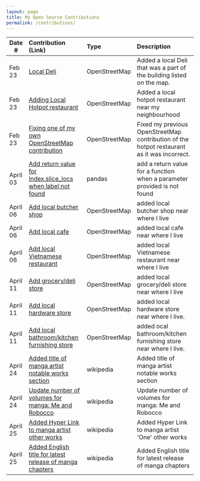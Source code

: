 ```yaml
---
layout: page
title: My Open Source Contributions
permalink: /contributions/
---
```


<!--
Type of the contribution should be "Wikipedia edit", "OpenStreet Map feature", "Documentation", "Course website", "Blog",
"Browser Add-on", etc.

The description should include a brief summary of what you did.

The link should bring us to a public page that shows your contribution. 

Replace the first row with your own contribution. 

-->





| Date #       | Contribution (Link)  | Type  | Description |
|---|:---|:---|:---|
| Feb 23   | [Local Deli](https://www.openstreetmap.org/changeset/147830983#map=19/40.63836/-73.99810) | OpenStreetMap | Added a local Deli that was a part of the building listed on the map. |
| Feb 23   | [Adding Local Hotpot restaurant](https://www.openstreetmap.org/changeset/147834949#map=19/40.63393/-74.00477)| OpenStreetMap | Added a local hotpot restaurant near my neighbourhood |
| Feb 23   | [Fixing one of my own OpenStreetMap contribution](https://www.openstreetmap.org/changeset/147835655#map=19/40.63393/-74.00477) | OpenStreetMap | Fixed my previous OpenStreetMap contribution of the hotpot restaurant as it was incorrect. |
| April 03   | [Add return value for Index.slice_locs when label not found](https://github.com/pandas-dev/pandas/pull/58135) | pandas | add a return value for a function when a parameter provided is not found |
| April 06   | [Add local butcher shop](https://www.openstreetmap.org/changeset/149668968#map=19/40.63341/-74.00536) | OpenStreetMap | added local butcher shop near where I live |
| April 06   | [Add local cafe](https://www.openstreetmap.org/changeset/149669479#map=19/40.63286/-74.00559) | OpenStreetMap | added local cafe near where I live |
| April 06   | [Add local Vietnamese restaurant](https://www.openstreetmap.org/changeset/149669184#map=19/40.63287/-74.00490) | OpenStreetMap | added local Vietnamese restaurant near where I live |
| April 11   | [Add grocery/deli store](https://www.openstreetmap.org/changeset/149888312#map=19/40.63715/-73.99993) | OpenStreetMap | added local grocery/deli store near where I live |
| April 11   | [Add local hardware store](https://www.openstreetmap.org/changeset/149888484#map=19/40.63277/-74.00571) | OpenStreetMap | added local hardware store near where I live. |
| April 11   | [Add local bathroom/kitchen furnishing store](https://www.openstreetmap.org/changeset/149888569#map=19/40.63507/-74.00227) | OpenStreetMap | added ocal bathroom/kitchen furnishing store near where I live. |
| April 24  | [Added title of manga artist notable works section](https://en.wikipedia.org/w/index.php?title=One_(manga_artist)&diff=prev&oldid=1220491350) | wikipedia| Added title of manga artist notable works section |
| April 24  | [Update number of volumes for manga: Me and Robocco](https://en.wikipedia.org/w/index.php?title=Me_%26_Roboco&diff=prev&oldid=1220488481) | wikipedia| Update number of volumes for manga: Me and Robocco |
| April 25  | [Added Hyper Link to manga artist other works](https://en.wikipedia.org/w/index.php?title=One_(manga_artist)&diff=prev&oldid=1220584098) | wikipedia| Added Hyper Link to manga artist 'One' other works |
| April 25  | [Added English title for latest release of manga chapters](https://en.wikipedia.org/w/index.php?title=Four_Knights_of_the_Apocalypse&diff=prev&oldid=1220541103) | wikipedia| Added English title for latest release of manga chapters |

